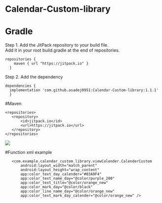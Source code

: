 # Calendar-Custom-library
# Gradle
Step 1. Add the JitPack repository to your build file.\
Add it in your root build.gradle at the end of repositories.

```
repositories {
    maven { url "https://jitpack.io" }
  }
```
 
  
  Step 2. Add the dependency
  
  ```
 dependencies {
	implementation 'com.github.asadej0951:Calendar-Custom-library:1.1.1'
	}
```
 #Maven
 ```
<repositories>
	<repository>
		<id>jitpack.io</id>
		<url>https://jitpack.io</url>
	</repository>
</repositories>
```

[![](https://jitpack.io/v/asadej0951/Calendar-Custom-library.svg)](https://jitpack.io/#asadej0951/Calendar-Custom-library)

#Function xml example
 ```
    <com.example.calendar_custom_library.viewCalender.CalenderCustom
        android:layout_width="match_parent"
        android:layout_height="wrap_content"
        app:color_text_day_calender="#03A9F4"
        app:color_text_name_day="@color/purple_200"
        app:color_text_title="@color/orange_new"
        app:color_mark_day="@color/black"
        app:color_line_name_day="@color/orange_new"
        app:color_text_mark_day_calender="@color/orange_new" />
```
